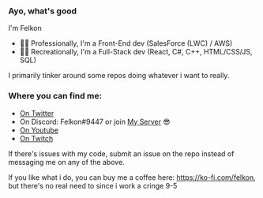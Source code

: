 ### Ayo, what's good
I'm Felkon
- 👨‍💼 Professionally, I'm a Front-End dev (SalesForce (LWC) / AWS)
- 👨‍💻 Recreationally, I'm a Full-Stack dev (React, C#, C++, HTML/CSS/JS, SQL)

I primarily tinker around some repos doing whatever i want to really.

### Where you can find me:
* [On Twitter](https://twitter.com/FelkonEx)
* On Discord: Felkon#9447 or join [My Server](https://discord.com/invite/YWKpph8b3J) 😎
* [On Youtube](https://www.youtube.com/channel/UCKIEMpmi0mxRDIognD3Ejng)
* [On Twitch](https://www.twitch.tv/FelkonEx)

If there's issues with my code, submit an issue on the repo instead of messaging me on any of the above.

If you like what i do, you can buy me a coffee here: https://ko-fi.com/felkon, but there's no real need to since i work a cringe 9-5
